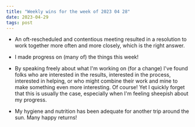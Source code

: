 ```yaml
---
title: "Weekly wins for the week of 2023 04 28"
date: 2023-04-29
tags: post
---
```


- An oft-rescheduled and contentious meeting resulted in a resolution to work together more often and more closely, which is the right answer.

- I made progress on (many of) the things this week!

- By speaking freely about what I'm working on (for a change) I've found folks who are interested in the results, interested in the process, interested in helping, or who might combine their work and mine to make something even more interesting. Of course! Yet I quickly forget that this is usually the case, especially when I'm feeling sheepish about my progress.

- My hygiene and nutrition has been adequate for another trip around the sun. Many happy returns!
